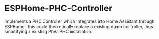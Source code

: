 # ESPHome-PHC-Controller

Implements a PHC Controller which integrates into Home Assistant through ESPHome. This could theoretically replace a existing dumb controller, thus smartifying a existing Phea PHC installation.
